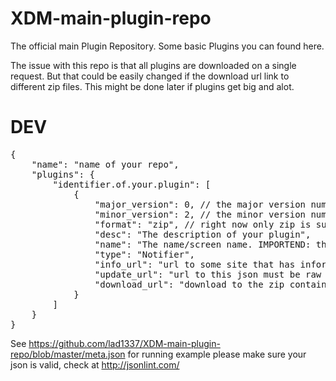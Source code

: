 XDM-main-plugin-repo
====================

The official main Plugin Repository.
Some basic Plugins you can found here.

The issue with this repo is that all plugins are downloaded on a single request.
But that could be easily changed if the download url link to different zip files.
This might be done later if plugins get big and alot.

DEV
===
<pre>
{
    "name": "name of your repo",
    "plugins": {
        "identifier.of.your.plugin": [
            {
                "major_version": 0, // the major version number X of "X.Y" the version in the plugin
                "minor_version": 2, // the minor version number Y of "X.Y" the version in the plugin
                "format": "zip", // right now only zip is suported
                "desc": "The description of your plugin",
                "name": "The name/screen name. IMPORTEND: this must be the same as the folder name in the zip",
                "type": "Notifier",
                "info_url": "url to some site that has information on yout repo",
                "update_url": "url to this json must be raw link on github",
                "download_url": "download to the zip containing the plugin"
            }
        ]
    }
}
</pre>
See https://github.com/lad1337/XDM-main-plugin-repo/blob/master/meta.json for running example
please make sure your json is valid, check at http://jsonlint.com/